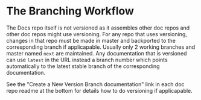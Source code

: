 # The Branching Workflow

The Docs repo itself is not versioned as it assembles other doc repos and other doc repos might use versioning. For any repo that uses versioning, changes in that repo must be made in master and backported to the corresponding branch if applicapable. Usually only 2 working branches and master named `next` are maintained. Any documentation that is versioned can use `latest` in the URL instead a branch number which points automatically to the latest stable branch of the corresponding documentation.

See the "Create a New Version Branch documentation" link in each doc repo readme at the bottom for details how to do versioning if applicapable.
